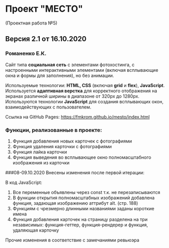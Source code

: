 # Проект "МЕСТО"
(Проектная работа №5)
## Версия 2.1 от 16.10.2020

### Романенко Е.К.

Сайт типа **социальная сеть** с элементами фотохостинга, с настроенными интерактивными элементами (включая всплывающие окна и формы для заполнения), но без анимации.

Используемые технологии: **HTML, CSS** (включая **grid** и **flex**), **JavaScript**.
Используется **адаптивная верстка** для корректного отображения на экранах различной ширины в диапазоне от 320px до 1280px.
Используются технологии **JavaScript** для создания всплывающих окон, взаимодействующих с пользователем.

Ссылка на GitHub Pages: https://fmkrom.github.io/mesto/index.html

### Функции, реализованные в проекте:

1. Функция добавления новых карточек с фотографиями
2. Функция удаления карточки с фотографиями
3. Функция лайка карточки
4. Функция выведения во всплывающее окно полномасштабного изображения из карточки

###08-09.10.2020 Внесены изменения после первой итерации:

В код JavaScript: 
1. Все переменные объявлены через const т.к. не перезаписываются
2. В функции открытия полномасштабных изображений добавлена функция, задающая изображению аттрибут alt. (стр. 188)
3. Функциям с чрезмерно длинными названиями заданы короткие имена
4. Функция добавления карточек на страницу разделена на три независимых: функция-геттер, функция-рендерер и функция, удаляющая карточку

Прочие изменения в соответствие с замечаниями ревьюэра




